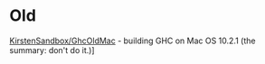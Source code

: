 # Old



[KirstenSandbox/GhcOldMac](kirsten-sandbox/ghc-old-mac) - building GHC on Mac OS 10.2.1 (the summary: don't do it.)\]


